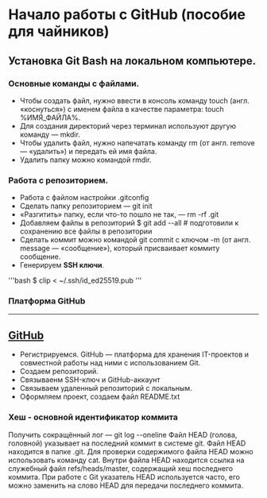 # Начало работы с GitHub (пособие для чайников)

## Установка Git Bash на локальном компьютере.

### Основные команды с файлами.

- Чтобы создать файл, нужно ввести в консоль команду touch (англ. «коснуться») с именем файла в качестве параметра: touch %ИМЯ_ФАЙЛА%.
- Для создания директорий через терминал используют другую команду — mkdir.
- Чтобы удалить файл, нужно напечатать команду rm (от англ. remove — «удалить») и передать ей имя файла.
- Удалить папку можно командой rmdir.

### Работа с репозиторием.

- Работа с файлом настройки .gitconfig
- Сделать папку репозиторием — git init
- «Разгитить» папку, если что-то пошло не так, — rm -rf .git
- Добавляем файлы в репозиторий $ git add --all # подготовили к сохранению все файлы в репозитории
- Сделать коммит можно командой git commit c ключом -m (от англ. message — «сообщение»), который присваивает коммиту сообщение.
- Генерируем **SSH ключи**. 

'''bash
    $ clip < ~/.ssh/id_ed25519.pub
'''

### Платформа GitHub

---
[GitHub](https://github.com)
---
- Регистрируемся. GitHub — платформа для хранения IT-проектов и совместной работы над ними с использованием Git. 
- Создаем репозиторий.
- Связываенм SSH-ключ и GitHub-аккаунт
- Связываем удаленный репозиторий с локальным.
- Оформляем проект, создаем файл README.txt

### Хеш - основной идентификатор коммита

Получить сокращённый лог — git log --oneline
Файл HEAD (голова, головной) указывает на последний коммит в системе git.
Файл HEAD находится в папке .git.
Для проверки содержимого файла HEAD можно использовать команду cat.
Внутри файла HEAD находится ссылка на служебный файл refs/heads/master, содержащий хеш последнего коммита.
При работе с Git указатель HEAD используется часто, его можно заменить на слово HEAD для передачи последнего коммита.